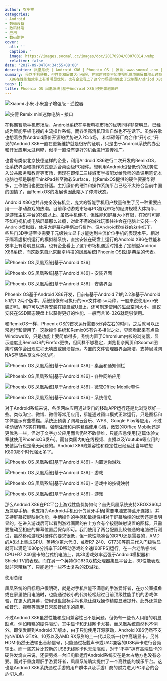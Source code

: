 ```yaml
---
author: 农步祥
categories:
- Android
- 数码设备
- 数码终端
- 应用
- 数码附件
cover:
  alt: ''
  caption: ''
  image: https://images.soomal.cc/images/doc/20170904/00070014.webp
  relative: false
date: '2017-09-04T04:34:55+08:00'
description: 凤凰系统 | Android X86 | Phoenix OS | 源自：www.soomal.com | 版权：原创 |  平均/总评分：08.71/61
summary: 虽然手机便携，但性能和屏幕大小有限，在家时可能不如电视机或电脑屏幕那么过瘾，对此不满的游戏玩家往往会在电脑上安装一个Android模拟器，而直接安装在硬盘上运行的Android
  X86在性能和效率上有着明显优势。也有企业看上了这个市场适时推出了定制型Andriod X86系统。
tags: []
title: Phoenix OS 凤凰系统[基于Android X86]使用体验简评
---
```


![Xiaomi 小米 小米盒子增强版 - 遥控器](https://images.soomal.cc/images/doc/20140510/00042373_01.webp)



![技德 Remix mini迷你电脑 - 接口](https://images.soomal.cc/images/doc/20151227/00057487_01.webp)



在称霸智能手机市场后，Android系统在平板电视市场的优势同样非常明显，已经成为智能平板电视的主流操作系统，而各类高清机顶盒自然也不在话下。虽然谷歌也想着依靠Android廉价开源的优势进入PC市场， 和华硕等厂商合作“开小灶”开发的Android X86一直在更新维护就是很好的证明，只是由于Android系统的办公和开发应用太过粗糙，似乎一直没有更好的机会进行宣传推广。



也曾有类似北京技德这样的企业，利用Android X86进行二次开发的RemixOS，让系统界面和操作方式更适合桌面级PC硬件。想利用Android设备低价的优势进入公共服务和教育等市场，但现在即使二三线城市学校配发给教师的备课用笔记本电脑也都是联想ThinkPad甚至微软Surface，比RemixOS提供的硬件要豪华得多，工作使用也更加舒适。主打廉价的硬件和操作系统平台已经不太符合当前中国的国情了，而RemixOS的发展也因此陷入了停滞状态。



Android X86也并非完全没有机会，庞大的智能手机用户数量催生了另一种重要应用――移动游戏的热潮。目前移动游戏市场与PC游戏市场的经济规模大体持平，是游戏主机平台的3倍以上。虽然手机便携，但性能和屏幕大小有限，在家时可能不如电视机或电脑屏幕那么过瘾，对此不满的游戏玩家往往会在电脑上安装一个Android模拟器，使用大屏幕和手柄进行操作。但Android模拟器的效率低下，一些热门3D手游至少需要千元级独立显卡才能达到主流价位手机的表现水平。相对于隔着虚拟机运行的模拟器系统，直接安装在硬盘上运行的Android X86在性能和效率上有着明显优势。也有企业看上了这个市场机遇适时推出了定制型Andriod X86系统，而这款来自北京超卓科技的凤凰系统[Phoenix OS]就是典型的代表。



![Phoenix OS 凤凰系统[基于Android X86]](https://images.soomal.cc/images/doc/20170904/00070015.webp)



![Phoenix OS 凤凰系统[基于Android X86] - 安装界面](https://images.soomal.cc/images/doc/20170904/00070004_01.webp)



![Phoenix OS 凤凰系统[基于Android X86] - 安装界面](https://images.soomal.cc/images/doc/20170904/00070005_01.webp)



Phoenix OS基于Android X86开发，目前有基于Android 7.1的2.2和基于Android 5.1的1.2两个版本，系统镜像有可执行的exe文件和iso两种，一般来说使用exe安装即可。用户可以选择安装在硬盘或U盘上，还可制定使用的磁盘空间大小，建议安装在SSD固态硬盘上以获得更好的性能，一般而言16-32G就足够使用。



和RemixOS一样，Phoenix OS的首次运行需要5分钟左右的时间，之后就可以正常运行和使用了。这款操作系统和RemixOS有许多相似之处，界面看起来有点像Windows10，只是功能上要简单得多。系统内置了Chromium内核的浏览器，显示速度比RemixOS的Firefox更快，但同样不够稳定，浏览复杂网页和Soomal图集时偶尔会出现进程无响应或崩溃提示。内置的文件管理器界面简洁，支持局域网NAS存储共享文件的访问。



![Phoenix OS 凤凰系统[基于Android X86] - 桌面和通知侧栏](https://images.soomal.cc/images/doc/20170904/00070006_01.webp)



![Phoenix OS 凤凰系统[基于Android X86] - 各种网络应用](https://images.soomal.cc/images/doc/20170904/00070007_01.webp)



![Phoenix OS 凤凰系统[基于Android X86] - 微软Office Mobile套件](https://images.soomal.cc/images/doc/20170904/00070008_01.webp)



![Phoenix OS 凤凰系统[基于Android X86] - 系统信息](https://images.soomal.cc/images/doc/20170904/00070009_01.webp)



对于Android系统来说，各类网站应用通过专门的移动APP运行还是比浏览器好一些。类似淘宝、微博、微信等常用应用，都能通过窗口模式正常运行，只是图标和字体显示有些模糊。系统还预装了网易云音乐、WPS、Google Play等应用。不过移动版WPS实在糟糕，强制注册和内购糟蹋使用心情，微软的Office Mobile还是更优秀一些，但对于文字办公应用而言仍然不敢恭维，只能应急使用[这篇体验文章就使用PhoenixOS发布]。而各类国内的在线视频、直播以及Youtube等应用的安装运行也是毫无问题的。Android X86的兼容性和稳定性已经远比当年联想K800那个时代强太多了。



![Phoenix OS 凤凰系统[基于Android X86] - 内置迷你游戏](https://images.soomal.cc/images/doc/20170904/00070010_01.webp)



![Phoenix OS 凤凰系统[基于Android X86] - 游戏](https://images.soomal.cc/images/doc/20170904/00070011_01.webp)



![Phoenix OS 凤凰系统[基于Android X86] - 游戏中的按键映射](https://images.soomal.cc/images/doc/20170904/00070012_01.webp)



![Phoenix OS 凤凰系统[基于Android X86] - 游戏](https://images.soomal.cc/images/doc/20170904/00070013_01.webp)



那么Android X86在PC平台上游戏性能优势如何？首先凤凰系统支持XBOX360以及兼容手柄，也支持为Android手机设计的蓝牙手柄[需要电脑支持蓝牙连接]，并支持屏幕按键映射功能，手柄操作的手感和敏捷性相对于屏幕触控的优势还是很明显的。在进入游戏后可以看到游戏画面的右上方会有个按键映射设置的图标，只需要拖动至相应的屏幕位置后保存即可。我们使用了两台配置比较普通的电脑进行测试，虽然移动游戏对硬件的要求很低，但一款性能凑合的GPU还是需要的，AMD的A8以上集成GPU、英特尔第六代i3、或者R7 240、GT730等前三代入门级独显就可以满足1080p分辨率下3D移动游戏的全速[60FPS]运行。在一台老酷睿4核CPU+R7 240显卡的台式机电脑上，其3D游戏效率远强于Android模拟器和Shield TV的表现。而在另一个英特尔G630双核处理器集显平台上，3D性能表现就非常糟糕了，只能运行一些不太复杂的2D游戏。



使用总结



凤凰系统的目标用户很明确，就是对手机性能不满意的手游爱好者，在办公室摸鱼或在家里使用电脑时，也能通过较小的代价轻松超过目前顶级性能手机的游戏体验，在更大的屏幕，使用键盘鼠标手柄也能让游戏操作精度显著提升。此外还兼备如音乐、视频等满足日常影音娱乐的应用。



不过Android X86虽然性能和应用兼容性已不是问题，但仍有一些令人纠结的明显缺点，例如糟糕的硬件驱动，其中显卡和无线网卡尤甚，而凤凰系统自然也不例外。即使发展到Android 7.1版本，由于只能使用开源驱动，Android X86仍然不支持NVIDIA GTX9、10系以及AMD RX系列的上一代以及新一代中高端显卡。另外HDMI仍然无法输出音频信号，只能通过板载声卡或UAC兼容的USB声卡进行音频输出。而一些芯片比较新的USB无线网卡也无法驱动，对于“不幸”拥有高端显卡的硬件发烧友来说，还要另找一台旧电脑运行Android系统实在是太占地方也没有必要。而对于重度爆肝手游爱好者，凤凰系统确实提供了一个高性能的娱乐平台。这也是Android X86系统通过手游的用户群体以及手游厂商的财力进入PC平台的合适切入点。